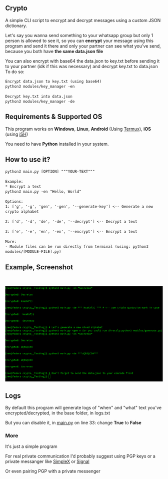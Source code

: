 ## Crypto
A simple CLI script to encrypt and decrypt messages using a custom JSON dictionary.

Let's say you wanna send something to your whatsapp group but only 1 person is allowed to see it, so you can **encrypt** your message using this program and send it there and only your partner can see what you've send, because you both have **the same data.json file**

You can also encrypt with base64 the data.json to key.txt before sending it to your partner (idk if this was necessary) and decrypt key.txt to data.json
To do so:
```
Encrypt data.json to key.txt (using base64)
python3 modules/key_manager -en

Decrypt key.txt into data.json
python3 modules/key_manager -de
```

## Requirements & Supported OS
This program works on **Windows**, **Linux**, **Android** (Using [Termux](https://termux.dev)), **iOS** (using [iSH](https://ish.app/))

You need to have **Python** installed in your system.
## How to use it?
```
python3 main.py [OPTION] """YOUR-TEXT""" 

Example:
* Encrypt a text
python3 main.py -en "Hello, World"

Options:
1: ['g', '-g', 'gen', '-gen', '--generate-key'] <-- Generate a new crypto alphabet

2: ['d', '-d', 'de', '-de', '--decrypt'] <-- Decrypt a text

3: ['e', '-e', 'en', '-en', '--encrypt'] <-- Encrypt a text

More:
- Module files can be run directly from terminal (using: python3 modules/[MODULE-FILE].py)

```

## Example, Screenshot

<br>
<p align="center">
<img src="images/example.png"/>
</p>


## Logs
By default this program will generate logs of "when" and "what" text you've encrypted/decrypted, in the base folder, in logs.txt

But you can disable it, in [main.py](https://github.com/1RaY-1/crypto/blob/main/main.py) on line 33: change **True** to **False**


### More
It's just a simple program

For real private communication I'd probably suggest using PGP keys or a private messanger like [SimpleX](https://simplex.chat/) or [Signal](https://signal.org)

Or even pairing PGP with a private messenger

